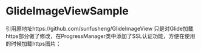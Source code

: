 # GlideImageViewSample
引用原地址https://github.com/sunfusheng/GlideImageView
只是对Glide加载https部分做了修改，在ProgressManager类中添加了SSL认证功能，方便在使用的时候加载https图片；
